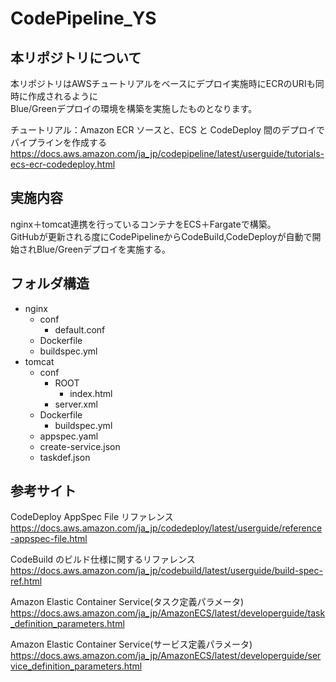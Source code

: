 # CodePipeline_YS
##  本リポジトリについて
本リポジトリはAWSチュートリアルをベースにデプロイ実施時にECRのURIも同時に作成されるように\
Blue/Greenデプロイの環境を構築を実施したものとなります。

チュートリアル：Amazon ECR ソースと、ECS と CodeDeploy 間のデプロイでパイプラインを作成する\
https://docs.aws.amazon.com/ja_jp/codepipeline/latest/userguide/tutorials-ecs-ecr-codedeploy.html

##  実施内容
nginx＋tomcat連携を行っているコンテナをECS＋Fargateで構築。\
GitHubが更新される度にCodePipelineからCodeBuild,CodeDeployが自動で開始されBlue/Greenデプロイを実施する。

##  フォルダ構造
- nginx
  - conf
    - default.conf
  - Dockerfile
  - buildspec.yml
- tomcat
  - conf
    - ROOT
      - index.html
    - server.xml
  - Dockerfile
    - buildspec.yml
  - appspec.yaml
  - create-service.json
  - taskdef.json
  
##  参考サイト
CodeDeploy AppSpec File リファレンス\
https://docs.aws.amazon.com/ja_jp/codedeploy/latest/userguide/reference-appspec-file.html

CodeBuild のビルド仕様に関するリファレンス\
https://docs.aws.amazon.com/ja_jp/codebuild/latest/userguide/build-spec-ref.html

Amazon Elastic Container Service(タスク定義パラメータ)\
https://docs.aws.amazon.com/ja_jp/AmazonECS/latest/developerguide/task_definition_parameters.html

Amazon Elastic Container Service(サービス定義パラメータ)\
https://docs.aws.amazon.com/ja_jp/AmazonECS/latest/developerguide/service_definition_parameters.html

